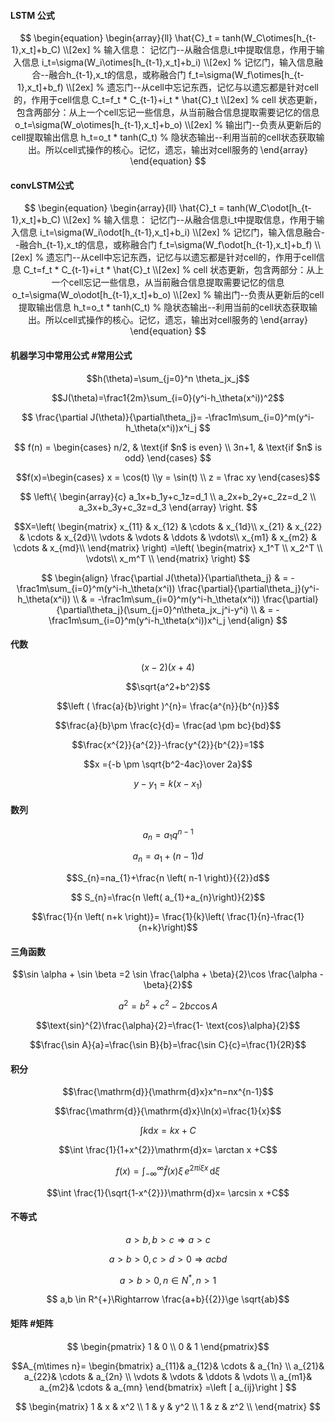 #### LSTM 公式
$$
\begin{equation}
\begin{array}{ll}
\hat{C}_t = tanh(W_C\otimes[h_{t-1},x_t]+b_C) \\[2ex] % 输入信息： 记忆门--从融合信息i_t中提取信息，作用于输入信息
i_t=\sigma(W_i\otimes[h_{t-1},x_t]+b_i) \\[2ex] % 记忆门，输入信息融合--融合h_{t-1},x_t的信息，或称融合门
f_t=\sigma(W_f\otimes[h_{t-1},x_t]+b_f) \\[2ex] % 遗忘门--从cell中忘记东西，记忆与以遗忘都是针对cell的，作用于cell信息
C_t=f_t * C_{t-1}+i_t * \hat{C}_t \\[2ex] % cell 状态更新，包含两部分：从上一个cell忘记一些信息，从当前融合信息提取需要记忆的信息
o_t=\sigma(W_o\otimes[h_{t-1},x_t]+b_o) \\[2ex] % 输出门--负责从更新后的cell提取输出信息
h_t=o_t * tanh(C_t) % 隐状态输出--利用当前的cell状态获取输出。所以cell式操作的核心。记忆，遗忘，输出对cell服务的
\end{array}
\end{equation}
$$


#### convLSTM公式
$$
\begin{equation}
\begin{array}{ll}
\hat{C}_t = tanh(W_C\odot[h_{t-1},x_t]+b_C) \\[2ex] % 输入信息： 记忆门--从融合信息i_t中提取信息，作用于输入信息
i_t=\sigma(W_i\odot[h_{t-1},x_t]+b_i) \\[2ex] % 记忆门，输入信息融合--融合h_{t-1},x_t的信息，或称融合门
f_t=\sigma(W_f\odot[h_{t-1},x_t]+b_f) \\[2ex] % 遗忘门--从cell中忘记东西，记忆与以遗忘都是针对cell的，作用于cell信息
C_t=f_t * C_{t-1}+i_t * \hat{C}_t \\[2ex] % cell 状态更新，包含两部分：从上一个cell忘记一些信息，从当前融合信息提取需要记忆的信息
o_t=\sigma(W_o\odot[h_{t-1},x_t]+b_o) \\[2ex] % 输出门--负责从更新后的cell提取输出信息
h_t=o_t * tanh(C_t) % 隐状态输出--利用当前的cell状态获取输出。所以cell式操作的核心。记忆，遗忘，输出对cell服务的
\end{array}
\end{equation}
$$


#### 机器学习中常用公式 #常用公式
$$h(\theta)=\sum_{j=0}^n \theta_jx_j$$

$$J(\theta)=\frac1{2m}\sum_{i=0}(y^i-h_\theta(x^i))^2$$


$$
\frac{\partial J(\theta)}{\partial\theta_j}=
-\frac1m\sum_{i=0}^m(y^i-h_\theta(x^i))x^i_j 
$$


$$
f(n) =
    \begin{cases}
    n/2,  & \text{if $n$ is even} \\
    3n+1, & \text{if $n$ is odd}
    \end{cases}
$$

$$f(x)=\begin{cases} x = \cos(t) \\y = \sin(t) \\ z = \frac xy \end{cases}$$


$$
\left\{ 
    \begin{array}{c}
        a_1x+b_1y+c_1z=d_1 \\ 
        a_2x+b_2y+c_2z=d_2 \\ 
        a_3x+b_3y+c_3z=d_3
    \end{array}
\right. 
$$


$$X=\left(
        \begin{matrix}
            x_{11} & x_{12} & \cdots & x_{1d}\\
            x_{21} & x_{22} & \cdots & x_{2d}\\
            \vdots & \vdots & \ddots & \vdots\\
            x_{m1} & x_{m2} & \cdots & x_{md}\\
        \end{matrix}
    \right)
    =\left(
         \begin{matrix}
                x_1^T \\
                x_2^T \\
                \vdots\\
                x_m^T \\
            \end{matrix}
    \right)
$$


$$
\begin{align}
\frac{\partial J(\theta)}{\partial\theta_j}
& = -\frac1m\sum_{i=0}^m(y^i-h_\theta(x^i)) \frac{\partial}{\partial\theta_j}(y^i-h_\theta(x^i)) \\
& = -\frac1m\sum_{i=0}^m(y^i-h_\theta(x^i)) \frac{\partial}{\partial\theta_j}(\sum_{j=0}^n\theta_jx_j^i-y^i) \\
& = -\frac1m\sum_{i=0}^m(y^i-h_\theta(x^i))x^i_j
\end{align}
$$


#### 代数
$$ \left(x-2\right)\left(x+4\right) $$

$$\sqrt{a^2+b^2}$$

$$\left ( \frac{a}{b}\right )^{n}= \frac{a^{n}}{b^{n}}$$

$$\frac{a}{b}\pm \frac{c}{d}= \frac{ad \pm bc}{bd}$$

$$\frac{x^{2}}{a^{2}}-\frac{y^{2}}{b^{2}}=1$$

$$x ={-b \pm \sqrt{b^2-4ac}\over 2a}$$

$$y-y_{1}=k \left( x-x_{1}\right)$$

#### 数列
$$a_{n}=a_{1}q^{n-1}$$

$$a_{n}=a_{1}+ \left( n-1 \right) d$$

$$S_{n}=na_{1}+\frac{n \left( n-1 \right)}{{2}}d$$

$$ S_{n}=\frac{n \left( a_{1}+a_{n}\right)}{2}$$

$$\frac{1}{n \left( n+k \right)}= \frac{1}{k}\left( \frac{1}{n}-\frac{1}{n+k}\right)$$

#### 三角函数
$$\sin \alpha + \sin \beta =2 \sin \frac{\alpha + \beta}{2}\cos \frac{\alpha - \beta}{2}$$

$$a^{2}=b^{2}+c^{2}-2bc\cos A$$

$$\text{sin}^{2}\frac{\alpha}{2}=\frac{1- \text{cos}\alpha}{2}$$

$$\frac{\sin A}{a}=\frac{\sin B}{b}=\frac{\sin C}{c}=\frac{1}{2R}$$

#### 积分
$$\frac{\mathrm{d}}{\mathrm{d}x}x^n=nx^{n-1}$$

$$\frac{\mathrm{d}}{\mathrm{d}x}\ln(x)=\frac{1}{x}$$

$$\int k\mathrm{d}x = kx+C$$

$$\int \frac{1}{1+x^{2}}\mathrm{d}x= \arctan x +C$$

$$f(x) = \int_{-\infty}^\infty \hat f(x)\xi\,e^{2 \pi i \xi x} \,\mathrm{d}\xi$$

$$\int \frac{1}{\sqrt{1-x^{2}}}\mathrm{d}x= \arcsin x +C$$

#### 不等式
$$a > b,b > c \Rightarrow a > c$$

$$a > b > 0,c > d > 0 \Rightarrow ac bd$$

$$a \gt b \gt 0,n \in N^{\ast},n \gt 1$$

$$ a,b \in R^{+}\Rightarrow \frac{a+b}{{2}}\ge \sqrt{ab}$$

#### 矩阵 #矩阵

$$ \begin{pmatrix} 1 & 0 \\ 0 & 1 \end{pmatrix}$$

$$A_{m\times n}= \begin{bmatrix} a_{11}& a_{12}& \cdots & a_{1n} \\ a_{21}& a_{22}& \cdots & a_{2n} \\ \vdots & \vdots & \ddots & \vdots \\ a_{m1}& a_{m2}& \cdots & a_{mn} \end{bmatrix} =\left [ a_{ij}\right ] 
$$

$$
        \begin{matrix}
        1 & x & x^2 \\
        1 & y & y^2 \\
        1 & z & z^2 \\
        \end{matrix}
$$

